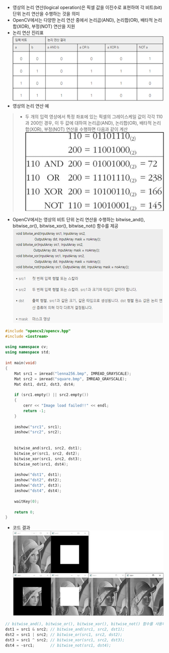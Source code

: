 * 영상의 논리 연산(logical operation)은 픽셀 값을 이진수로 표현하여 각 비트(bit) 단위 논리 연산을 수행하는 것을 의미
* OpenCV에서는 다양한 논리 연산 중에서 논리곱(AND), 논리합(OR), 배타적 논리합(XOR), 부정(NOT) 연산을 지원
* 논리 연산 진리표 
<br/> <img src="./img/OCV008.PNG" />  
* 영상의 논리 연산 예
> * 두 개의 입력 영상에서 특정 좌표에 있는 픽셀의 그레이스케일 값이 각각 110과 200인 경우, 이 두 값에 대하여 논리곱(AND), 논리합(OR), 배타적 논리합(XOR), 부정(NOT) 연산을 수행하면 다음과 같이 계산
> <br/> <img src="./img/OCV009.PNG" />  
* OpenCV에서는 영상의 비트 단위 논리 연산을 수행하는 bitwise_and(), bitwise_or(), bitwise_xor(), bitwise_not() 함수를 제공
<br/> <img src="./img/OCV010.PNG" />  
```cpp
#include "opencv2/opencv.hpp"
#include <iostream>

using namespace cv;
using namespace std;

int main(void)
{
	Mat src1 = imread("lenna256.bmp", IMREAD_GRAYSCALE);
	Mat src2 = imread("square.bmp", IMREAD_GRAYSCALE);
	Mat dst1, dst2, dst3, dst4;

	if (src1.empty() || src2.empty())
	{
		cerr << "Image load failed!!" << endl;
		return -1;
	}

	imshow("src1", src1);
	imshow("src2", src2);


	bitwise_and(src1, src2, dst1);
	bitwise_or(src1, src2, dst2);
	bitwise_xor(src1, src2, dst3);
	bitwise_not(src1, dst4);

	imshow("dst1", dst1);
	imshow("dst2", dst2);
	imshow("dst3", dst3);
	imshow("dst4", dst4);

	waitKey(0);

	return 0;
}
```
* 코드 결과 <br/> <img src="./img/OCV011.PNG" width="600"/> 
```cpp
// bitwise_and(), bitwise_or(), bitwise_xor(), bitwise_not() 함수를 사용하는 것 대신 아래와 같이 코드를 작성해도 동일하게 동작
dst1 = src1 & src2; // bitwise_and(src1, src2, dst1);
dst2 = src1 | src2; // bitwise_or(src1, src2, dst2);
dst3 = src1 ^ src2; // bitwise_xor(src1, src2, dst3);
dst4 = ~src1;       // bitwise_not(src1, dst4);
```
